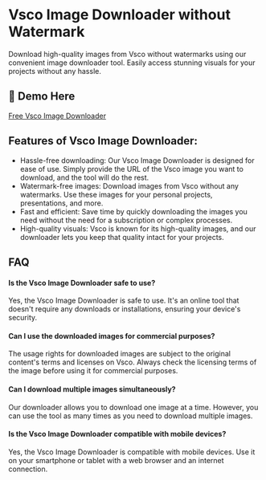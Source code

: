 # Vsco Image Downloader without Watermark

Download high-quality images from Vsco without watermarks using our convenient image downloader tool. Easily access stunning visuals for your projects without any hassle.

## 🔗 Demo Here
[Free Vsco Image Downloader](https://imgpanda.com/vsco-downloader/)

## Features of Vsco Image Downloader:

- Hassle-free downloading: Our Vsco Image Downloader is designed for ease of use. Simply provide the URL of the Vsco image you want to download, and the tool will do the rest.
- Watermark-free images: Download images from Vsco without any watermarks. Use these images for your personal projects, presentations, and more.
- Fast and efficient: Save time by quickly downloading the images you need without the need for a subscription or complex processes.
- High-quality visuals: Vsco is known for its high-quality images, and our downloader lets you keep that quality intact for your projects.

## FAQ

#### Is the Vsco Image Downloader safe to use?

Yes, the Vsco Image Downloader is safe to use. It's an online tool that doesn't require any downloads or installations, ensuring your device's security.

#### Can I use the downloaded images for commercial purposes?

The usage rights for downloaded images are subject to the original content's terms and licenses on Vsco. Always check the licensing terms of the image before using it for commercial purposes.

#### Can I download multiple images simultaneously?

Our downloader allows you to download one image at a time. However, you can use the tool as many times as you need to download multiple images.

#### Is the Vsco Image Downloader compatible with mobile devices?

Yes, the Vsco Image Downloader is compatible with mobile devices. Use it on your smartphone or tablet with a web browser and an internet connection.
